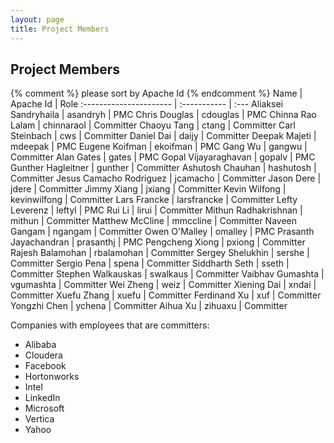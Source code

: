 ```yaml
---
layout: page
title: Project Members
---
```


## Project Members

{% comment %}
please sort by Apache Id
{% endcomment %}
Name                    | Apache Id    | Role
:---------------------- | :----------- | :---
Aliaksei Sandryhaila    | asandryh     | PMC
Chris Douglas           | cdouglas     | PMC
Chinna Rao Lalam        | chinnaraol   | Committer
Chaoyu Tang             | ctang        | Committer
Carl Steinbach          | cws          | Committer
Daniel Dai              | daijy        | Committer
Deepak Majeti           | mdeepak      | PMC
Eugene Koifman          | ekoifman     | PMC
Gang Wu                 | gangwu       | Committer
Alan Gates              | gates        | PMC
Gopal Vijayaraghavan    | gopalv       | PMC
Gunther Hagleitner      | gunther      | Committer
Ashutosh Chauhan        | hashutosh    | Committer
Jesus Camacho Rodriguez | jcamacho     | Committer
Jason Dere              | jdere        | Committer
Jimmy Xiang             | jxiang       | Committer
Kevin Wilfong           | kevinwilfong | Committer
Lars Francke            | larsfrancke  | Committer
Lefty Leverenz          | leftyl       | PMC
Rui Li                  | lirui        | Committer
Mithun Radhakrishnan    | mithun       | Committer
Matthew McCline         | mmccline     | Committer
Naveen Gangam           | ngangam      | Committer
Owen O'Malley           | omalley      | PMC
Prasanth Jayachandran   | prasanthj    | PMC
Pengcheng Xiong         | pxiong       | Committer
Rajesh Balamohan        | rbalamohan   | Committer
Sergey Shelukhin        | sershe       | Committer
Sergio Pena             | spena        | Committer
Siddharth Seth          | sseth        | Committer
Stephen Walkauskas      | swalkaus     | Committer
Vaibhav Gumashta        | vgumashta    | Committer
Wei Zheng               | weiz         | Committer
Xiening Dai             | xndai        | Committer
Xuefu Zhang             | xuefu        | Committer
Ferdinand Xu            | xuf          | Committer
Yongzhi Chen            | ychena       | Committer
Aihua Xu                | zihuaxu      | Committer

Companies with employees that are committers:

* Alibaba
* Cloudera
* Facebook
* Hortonworks
* Intel
* LinkedIn
* Microsoft
* Vertica
* Yahoo
